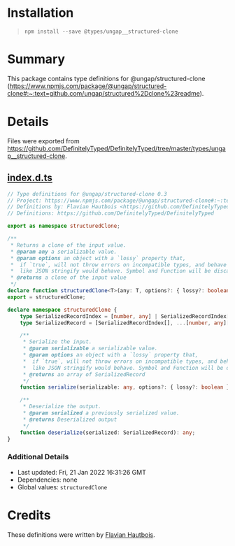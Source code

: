 # Installation
> `npm install --save @types/ungap__structured-clone`

# Summary
This package contains type definitions for @ungap/structured-clone (https://www.npmjs.com/package/@ungap/structured-clone#:~:text=github.com/ungap/structured%2Dclone%23readme).

# Details
Files were exported from https://github.com/DefinitelyTyped/DefinitelyTyped/tree/master/types/ungap__structured-clone.
## [index.d.ts](https://github.com/DefinitelyTyped/DefinitelyTyped/tree/master/types/ungap__structured-clone/index.d.ts)
````ts
// Type definitions for @ungap/structured-clone 0.3
// Project: https://www.npmjs.com/package/@ungap/structured-clone#:~:text=github.com/ungap/structured%2Dclone%23readme
// Definitions by: Flavian Hautbois <https://github.com/DefinitelyTyped>
// Definitions: https://github.com/DefinitelyTyped/DefinitelyTyped

export as namespace structuredClone;

/**
 * Returns a clone of the input value.
 * @param any a serializable value.
 * @param options an object with a `lossy` property that,
 *  if `true`, will not throw errors on incompatible types, and behave more
 *  like JSON stringify would behave. Symbol and Function will be discarded.
 * @returns a clone of the input value
 */
declare function structuredClone<T>(any: T, options?: { lossy?: boolean }): T;
export = structuredClone;

declare namespace structuredClone {
    type SerializedRecordIndex = [number, any] | SerializedRecordIndex[];
    type SerializedRecord = [SerializedRecordIndex[], ...[number, any][]];

    /**
     * Serialize the input.
     * @param serializable a serializable value.
     * @param options an object with a `lossy` property that,
     *  if `true`, will not throw errors on incompatible types, and behave more
     *  like JSON stringify would behave. Symbol and Function will be discarded.
     * @returns an array of SerializedRecord
     */
    function serialize(serializable: any, options?: { lossy?: boolean }): SerializedRecord;

    /**
     * Deserialize the output.
     * @param serialized a previously serialized value.
     * @returns Deserialized output
     */
    function deserialize(serialized: SerializedRecord): any;
}

````

### Additional Details
 * Last updated: Fri, 21 Jan 2022 16:31:26 GMT
 * Dependencies: none
 * Global values: `structuredClone`

# Credits
These definitions were written by [Flavian Hautbois](https://github.com/DefinitelyTyped).
